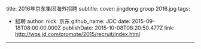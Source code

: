 title: 2016年京东集团海外招聘
subtitle: 
cover: jingdong group 2016.jpg
tags:
  - 招聘
author:
  nick: 京东
  github_name: JDC
date: 2015-09-18T08:00:00.000Z
publishDate: 2015-10-08T08:20:50.477Z
link: http://wqs.jd.com/promote/2015/recruit/index.html
---